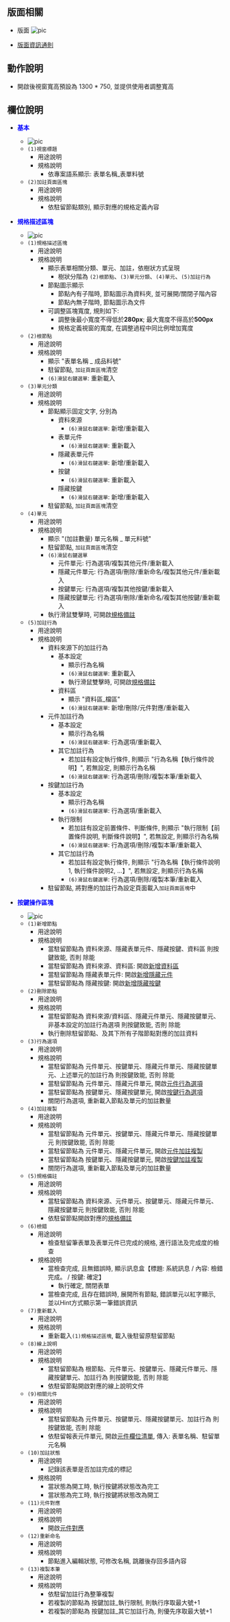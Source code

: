 ## <div id="layout">版面相關</div>
* 版面
    ![pic][image_spec_form]

* [版面資訊通則][link_ruleother1]

## <div id="form-action">動作說明</div>
* 開啟後視窗寬高預設為 1300 * 750, 並提供使用者調整寬高

## <div id="object-desc">欄位說明</div>

* <p id="fieldbreak1" style="color:blue;font-weight:bold">基本</p>

    * ![pic][image_fieldbreak1]
    * `(1)視窗標題`
        * 用途說明
        * 規格說明
            * 依專案語系顯示: 表單名稱_表單料號
    * `(2)加註頁面區塊`
        * 用途說明
        * 規格說明
            * 依駐留節點類別, 顯示對應的規格定義內容

* <p id="fieldbreak2" style="color:blue;font-weight:bold">規格描述區塊</p>

    * ![pic][image_fieldbreak2]
    * `(1)規格描述區塊`
        * 用途說明
        * 規格說明
            * 顯示表單相關分類、單元、加註，依樹狀方式呈現
                * 樹狀分階為 `(2)根節點`、`(3)單元分類`、`(4)單元`、`(5)加註行為`
            * 節點圖示顯示
                * 節點內有子階時, 節點圖示為資料夾, 並可展開/關閉子階內容
                * 節點內無子階時, 節點圖示為文件
            * 可調整區塊寬度, 規則如下:
                * 調整後最小寬度不得低於**280px**; 最大寬度不得高於**500px**
                * 規格定義視窗的寬度, 在調整過程中同比例增加寬度
    * `(2)根節點`
        * 用途說明
        * 規格說明
            * 顯示 "表單名稱 _ 成品料號"
            * 駐留節點, `加註頁面區塊`清空
            * `(6)滑鼠右鍵選單`: 重新載入
    * `(3)單元分類`
        * 用途說明
        * 規格說明
            * 節點顯示固定文字, 分別為
                * 資料來源
                    * `(6)滑鼠右鍵選單`: 新增/重新載入
                * 表單元件
                    * `(6)滑鼠右鍵選單`: 重新載入
                * 隱藏表單元件
                    * `(6)滑鼠右鍵選單`: 新增/重新載入
                * 按鍵
                    * `(6)滑鼠右鍵選單`: 重新載入
                * 隱藏按鍵
                    * `(6)滑鼠右鍵選單`: 新增/重新載入                
            * 駐留節點, `加註頁面區塊`清空
    * `(4)單元`
        * 用途說明
        * 規格說明
            * 顯示 "(加註數量) 單元名稱 _ 單元料號"
            * 駐留節點, `加註頁面區塊`清空
            * `(6)滑鼠右鍵選單`
                * 元件單元: 行為選項/複製其他元件/重新載入
                * 隱藏元件單元: 行為選項/刪除/重新命名/複製其他元件/重新載入
                * 按鍵單元: 行為選項/複製其他按鍵/重新載入
                * 隱藏按鍵單元: 行為選項/刪除/重新命名/複製其他按鍵/重新載入
            * 執行滑鼠雙擊時, 可開啟[規格備註][link_specification]
    * `(5)加註行為`
        * 用途說明
        * 規格說明
            * 資料來源下的加註行為
                * 基本設定
                    * 顯示行為名稱
                    * `(6)滑鼠右鍵選單`: 重新載入
                    * 執行滑鼠雙擊時, 可開啟[規格備註][link_specification]
                * 資料區
                    * 顯示 "資料區_檔區"
                    * `(6)滑鼠右鍵選單`: 新增/刪除/元件對應/重新載入
            * 元件加註行為
                * 基本設定
                    * 顯示行為名稱
                    * `(6)滑鼠右鍵選單`: 行為選項/重新載入
                * 其它加註行為
                    * 若加註有設定執行條件, 則顯示 "行為名稱【執行條件說明】", 若無設定, 則顯示行為名稱
                    * `(6)滑鼠右鍵選單`: 行為選項/刪除/複製本筆/重新載入
            * 按鍵加註行為
                * 基本設定
                    * 顯示行為名稱
                    * `(6)滑鼠右鍵選單`: 行為選項/重新載入
                * 執行限制
                    * 若加註有設定前置條件、判斷條件, 則顯示 "執行限制【前置條件說明, 判斷條件說明】", 若無設定, 則顯示行為名稱
                    * `(6)滑鼠右鍵選單`: 行為選項/刪除/複製本筆/重新載入
                * 其它加註行為
                    * 若加註有設定執行條件, 則顯示 "行為名稱【執行條件說明1, 執行條件說明2, ...】", 若無設定, 則顯示行為名稱
                    * `(6)滑鼠右鍵選單`: 行為選項/刪除/複製本筆/重新載入
            * 駐留節點, 將對應的加註行為設定頁面載入`加註頁面區塊`中

* <p id="fieldbreak3" style="color:blue;font-weight:bold">按鍵操作區塊</p>

    * ![pic][image_fieldbreak3]
    * `(1)新增節點`
        * 用途說明
        * 規格說明
            * 當駐留節點為 資料來源、隱藏表單元件、隱藏按鍵、資料區 則按鍵致能, 否則 除能
            * 當駐留節點為 資料來源、資料區: 開啟[新增資料區][link_AddDataAreaForm]
            * 當駐留節點為 隱藏表單元件: 開啟[新增隱藏元件][link_AddHiddenObject]
            * 當駐留節點為 隱藏按鍵: 開啟[新增隱藏按鍵][link_AddHiddenButton]
    * `(2)刪除節點`
        * 用途說明
        * 規格說明
            * 當駐留節點為 資料來源/資料區、隱藏元件單元、隱藏按鍵單元、非基本設定的加註行為選項 則按鍵致能, 否則 除能
            * 執行刪除駐留節點、及其下所有子階節點對應的加註資料
    * `(3)行為選項`
        * 用途說明
        * 規格說明
            * 當駐留節點為 元件單元、按鍵單元、隱藏元件單元、隱藏按鍵單元、上述單元的加註行為 則按鍵致能, 否則 除能
            * 當駐留節點為 元件單元、隱藏元件單元, 開啟[元件行為選項][link_ObjectBehavior]
            * 當駐留節點為 按鍵單元、隱藏按鍵單元, 開啟[按鍵行為選項][link_ButtonBehavior]
            * 關閉行為選項, 重新載入節點及單元的加註數量
    * `(4)加註複製`
        * 用途說明
        * 規格說明
            * 當駐留節點為 元件單元、按鍵單元、隱藏元件單元、隱藏按鍵單元 則按鍵致能, 否則 除能
            * 當駐留節點為 元件單元、隱藏元件單元, 開啟[元件加註複製][link_CopyObjectAnnotationForm]
            * 當駐留節點為 按鍵單元、隱藏按鍵單元, 開啟[按鍵加註複製][link_CopyButtonAnnotationForm]
            * 關閉行為選項, 重新載入節點及單元的加註數量   
    * `(5)規格備註`
        * 用途說明
        * 規格說明
            * 當駐留節點為 資料來源、元件單元、按鍵單元、隱藏元件單元、隱藏按鍵單元 則按鍵致能, 否則 除能
            * 依駐留節點開啟對應的[規格備註][link_specification]
    * `(6)檢錯`
        * 用途說明
            * 檢查駐留筆表單及表單元件已完成的規格, 進行語法及完成度的檢查
        * 規格說明
            * 當檢查完成, 且無錯誤時, 顯示訊息盒【標題: 系統訊息 / 內容: 檢錯完成。 / 按鍵: 確定】
                * 執行確定, 關閉表單
            * 當檢查完成, 且存在錯誤時, 展開所有節點, 錯誤單元以紅字顯示, 並以Hint方式顯示第一筆錯誤資訊
    * `(7)重新載入`
        * 用途說明
        * 規格說明
            * 重新載入`(1)規格描述區塊`, 載入後駐留原駐留節點
    * `(8)線上說明`
        * 用途說明
        * 規格說明
            * 當駐留節點為 根節點、元件單元、按鍵單元、隱藏元件單元、隱藏按鍵單元、加註行為 則按鍵致能, 否則 除能
            * 依駐留節點開啟對應的線上說明文件
    * `(9)相關元件`
        * 用途說明
        * 規格說明
            * 當駐留節點為 元件單元、按鍵單元、隱藏按鍵單元、加註行為 則按鍵致能, 否則 除能
            * 依駐留報表元件單元, 開啟[元件欄位清單][link_FormAndReportComponents], 傳入: 表單名稱、駐留單元名稱
    * `(10)加註狀態`
        * 用途說明
            * 記錄該表單是否加註完成的標記
        * 規格說明
            * 當狀態為開工時, 執行按鍵將狀態改為完工
            * 當狀態為完工時, 執行按鍵將狀態改為開工
    * `(11)元件對應`
        * 用途說明
        * 規格說明
            * 開啟[元件對應][link_FAConnect]
    * `(12)重新命名`
        * 用途說明
        * 規格說明
            * 節點進入編輯狀態, 可修改名稱, 跳離後存回多語內容
    * `(13)複製本筆`
        * 用途說明
        * 規格說明
            * 依駐留加註行為整筆複製
            * 若複製的節點為 按鍵加註_執行限制, 則執行序取最大號+1
            * 若複製的節點為 按鍵加註_其它加註行為, 則優先序取最大號+1

<!-- 圖片 -->
[image_spec_form]:attachment/SpecificationsView.png
[image_fieldbreak1]:attachment/SpecificationsView_block1.png
[image_fieldbreak2]:attachment/SpecificationsView_block2.png
[image_fieldbreak3]:attachment/SpecificationsView_block3.png

<!-- 超連結 -->
[link_ruleother1]:../RulesOther/README#ruleother1 "共用通則_其它/版面資訊通則"
[link_specification]:../SpecificationRemarks/README "規格備註"
[link_AddDataAreaForm]:../AddDataAreaForm/README "新增資料區"
[link_AddHiddenObject]:../AddHiddenObject/README "新增隱藏元件"
[link_AddHiddenButton]:../AddHiddenButton/README "新增隱藏按鍵"
[link_ObjectBehavior]:../ObjectBehavior/README "元件行為選項"
[link_ButtonBehavior]:../ButtonBehavior/README "按鍵行為選項"
[link_CopyObjectAnnotationForm]:../CopyObjectAnnotationForm/README "元件加註複製"
[link_CopyButtonAnnotationForm]:../CopyButtonAnnotationForm/README "按鍵加註複製"
[link_FAConnect]:../FAConnect/README "元件對應"
[link_FormAndReportComponents]:../FormAndReportComponents/README "元件欄位清單"